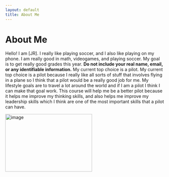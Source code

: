 ```yaml
---
layout: default
title: About Me
---
```

# About Me
Hello! I am [JR].
I really like playing soccer, and I also like playing on my phone. I am really good in math, videogames, and playing soccer. My goal is to get really good grades this year.
**Do not include your real name, email, or any identifiable information.**
My current top choice is a pilot. My current top choice is a pilot because I really like all sorts of stuff that involves flying in a plane so I think that a pilot would be a really good job for me. My lifestyle goals are to travel a lot around the world and if I am a pilot I think I can make that goal work. This course will help me be a better pilot because it helps me improve my thinking skills, and also helps me improve my leadership skills which I think are one of the most important skills that a pilot can have.



<img width="275" height="183" alt="image" src="https://github.com/user-attachments/assets/acf45ccd-597c-4a6c-b5bf-941c5301a96c" />
